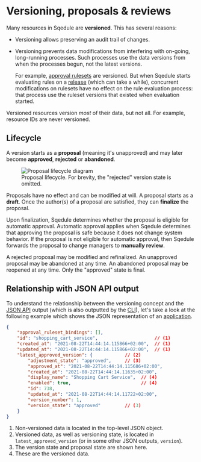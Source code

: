 # Versioning, proposals & reviews

Many resources in Sqedule are **versioned**. This has several reasons:

 * Versioning allows preserving an audit trail of changes.
 * Versioning prevents data modifications from interfering with on-going, long-running processes. Such processes use the data versions from when the processes begun, not the latest versions.

   For example, [approval rulesets](approval-rules.md) are versioned. But when Sqedule starts evaluating rules on a [release](applications-releases.md) (which can take a while), concurrent modifications on rulesets have no effect on the rule evaluation process: that process use the ruleset versions that existed when evaluation started.

Versioned resources version _most_ of their data, but not all. For example, resource IDs are never versioned.

## Lifecycle

A version starts as a **proposal** (meaning it's unapproved) and may later become **approved**, **rejected** or **abandoned**.

<figure>
  <img src="../versioning.drawio.svg" alt="Proposal lifecycle diagram">
  <figcaption>Proposal lifecycle. For brevity, the "rejected" version state is omitted.</figcaption>
</figure>

Proposals have no effect and can be modified at will. A proposal starts as a **draft**. Once the author(s) of a proposal are satisfied, they can **finalize** the proposal.

Upon finalization, Sqedule determines whether the proposal is eligible for automatic approval. Automatic approval applies when Sqedule determines that approving the proposal is safe because it does not change system behavior. If the proposal is not eligible for automatic approval, then Sqedule forwards the proposal to change managers to **manually review**.

A rejected proposal may be modified and refinalized. An unapproved proposal may be abandoned at any time. An abandoned proposal may be reopened at any time. Only the "approved" state is final.

## Relationship with JSON API output

To understand the relationship between the versioning concept and the [JSON API](api.md) output (which is also outputted by the [CLI](cli.md)), let's take a look at the following example which shows the JSON representation of an [application](applications-releases.md).

~~~json
{
    "approval_ruleset_bindings": [],
    "id": "shopping_cart_service",                     // (1)
    "created_at": "2021-08-22T14:44:14.115866+02:00",  // (1)
    "updated_at": "2021-08-22T14:44:14.115866+02:00",  // (1)
    "latest_approved_version": {            // (2)
        "adjustment_state": "approved",     // (3)
        "approved_at": "2021-08-22T14:44:14.115686+02:00",
        "created_at": "2021-08-22T14:44:14.11635+02:00",
        "display_name": "Shopping Cart Service",  // (4)
        "enabled": true,                          // (4)
        "id": 738,
        "updated_at": "2021-08-22T14:44:14.11722+02:00",
        "version_number": 1,
        "version_state": "approved"         // (3)
    }
}
~~~

 1. Non-versioned data is located in the top-level JSON object.
 2. Versioned data, as well as versioning state, is located in `latest_approved_version` (or in some other JSON outputs, `version`).
 3. The version state and proposal state are shown here.
 4. These are the versioned data.
